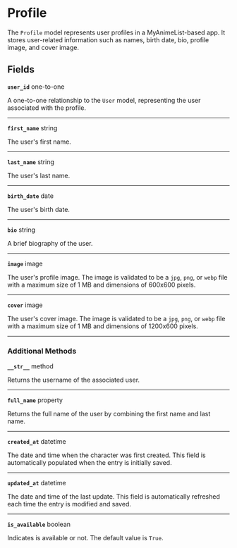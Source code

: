 # Profile <Badge type="danger" text="model" />

The `Profile` model represents user profiles in a MyAnimeList-based app. It stores user-related information such as names, birth date, bio, profile image, and cover image.

## Fields

**`user_id`** one-to-one

A one-to-one relationship to the `User` model, representing the user associated with the profile.

---

**`first_name`** string

The user's first name.

---

**`last_name`** string

The user's last name.

---

**`birth_date`** date

The user's birth date.

---

**`bio`** string

A brief biography of the user.

---

**`image`** image

The user's profile image. The image is validated to be a `jpg`, `png`, or `webp` file with a maximum size of 1 MB and dimensions of 600x600 pixels.

---

**`cover`** image

The user's cover image. The image is validated to be a `jpg`, `png`, or `webp` file with a maximum size of 1 MB and dimensions of 1200x600 pixels.

---

### Additional Methods

**`__str__`** method

Returns the username of the associated user.

---

**`full_name`** property

Returns the full name of the user by combining the first name and last name.

---

**`created_at`** datetime

The date and time when the character was first created. This field is automatically populated when the entry is initially saved.

---

**`updated_at`** datetime

The date and time of the last update. This field is automatically refreshed each time the entry is modified and saved.

---

**`is_available`** boolean

Indicates is available or not. The default value is `True`.
